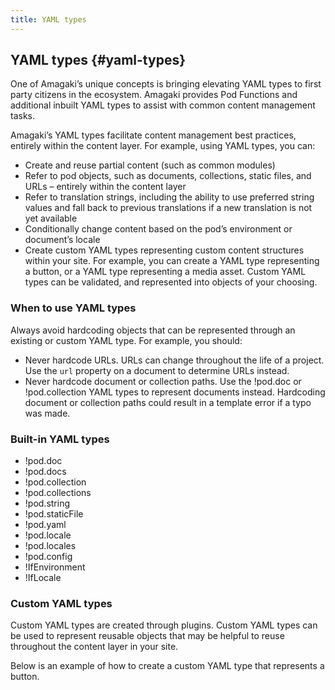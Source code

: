 ```yaml
---
title: YAML types
---
```

## YAML types {#yaml-types}

One of Amagaki’s unique concepts is bringing elevating YAML types to first party
citizens in the ecosystem. Amagaki provides Pod Functions and additional inbuilt
YAML types to assist with common content management tasks.

Amagaki’s YAML types facilitate content management best practices, entirely
within the content layer. For example, using YAML types, you can:



*   Create and reuse partial content (such as common modules)
*   Refer to pod objects, such as documents, collections, static files, and URLs
    – entirely within the content layer
*   Refer to translation strings, including the ability to use preferred string
    values and fall back to previous translations if a new translation is not
    yet available
*   Conditionally change content based on the pod’s environment or document’s
    locale
*   Create custom YAML types representing custom content structures within your
    site. For example, you can create a YAML type representing a button, or a
    YAML type representing a media asset. Custom YAML types can be validated,
    and represented into objects of your choosing.


### When to use YAML types

Always avoid hardcoding objects that can be represented through an existing or
custom YAML type. For example, you should:



*   Never hardcode URLs. URLs can change throughout the life of a project. Use
    the `url` property on a document to determine URLs instead.
*   Never hardcode document or collection paths. Use the !pod.doc or
    !pod.collection YAML types to represent documents instead. Hardcoding
    document or collection paths could result in a template error if a typo was
    made.


### Built-in YAML types



*   !pod.doc
*   !pod.docs
*   !pod.collection
*   !pod.collections
*   !pod.string
*   !pod.staticFile
*   !pod.yaml
*   !pod.locale
*   !pod.locales
*   !pod.config
*   !IfEnvironment
*   !IfLocale


### Custom YAML types

Custom YAML types are created through plugins. Custom YAML types can be used to
represent reusable objects that may be helpful to reuse throughout the content
layer in your site.

Below is an example of how to create a custom YAML type that represents a
button.
